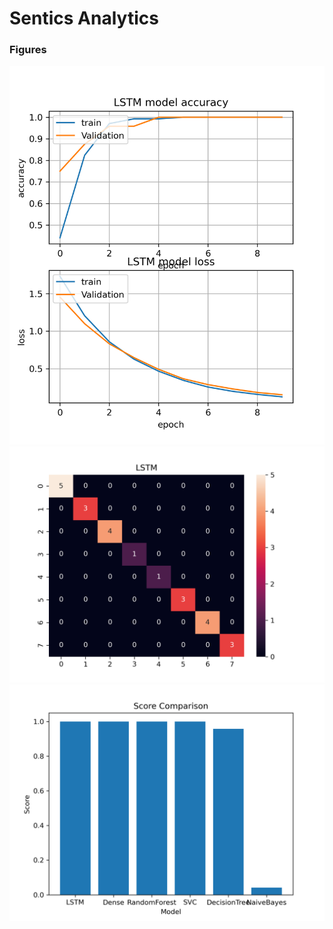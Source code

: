 # Sentics Analytics

### Figures
![LSTM Result](documentation/LSTM_learning_graph.png)
![LSTM Result](documentation/LSTM_confusion_matrix.png)
![LSTM Result](documentation/Score_comparison.png)